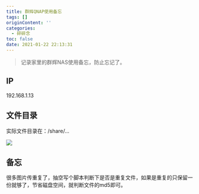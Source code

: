 ```yaml
---
title: 群辉QNAP使用备忘
tags: []
originContent: ''
categories:
  - 碎碎念
toc: false
date: 2021-01-22 22:13:31
---
```


> 记录家里的群辉NAS使用备忘，防止忘记了。

## IP

192.168.1.13

## 文件目录

实际文件目录在：/share/...

![](http://file.mspring.org/picgo/20210122221214.png)

## 备忘

很多图片传重复了，抽空写个脚本判断下是否是重复文件，如果是重复的只保留一份就够了，节省磁盘空间，就判断文件的md5即可。


